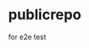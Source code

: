 # publicrepo
for e2e test








































































































































































































































































































































































































































































































































































































































































































































































































































































































































































































































































































































































































































































































































































































































































































































































































































































































































































































































































































































































































































































































































































































































































































































































































































































































































































































































































































































































































































































































































































































































































































































































































































































































































































































































































































































































































































































































































